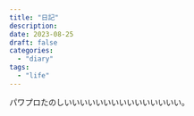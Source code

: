 ```yaml
---
title: "日記"
description:
date: 2023-08-25
draft: false
categories:
  - "diary"
tags:
  - "life"
---
```


パワプロたのしいいいいいいいいいいいいいいい。
